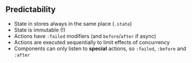 ##  Predictability

- State in stores always in the same place (`.state`)
- State is immutable (!)
- Actions have `:failed` modifiers (and `before`/`after` if async)
- Actions are executed sequentially to limit effects of concurrency
- Components can only listen to __special__ actions, so `:failed`,
  `:before` and `:after`
